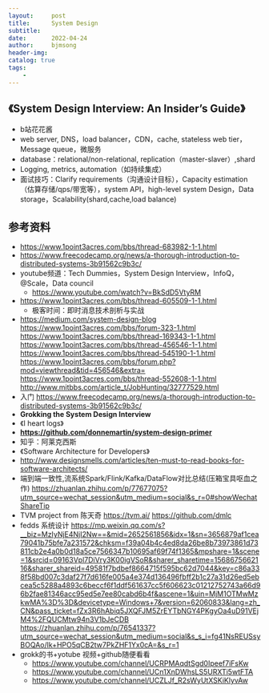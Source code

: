 ```yaml
---
layout:     post
title:      System Design
subtitle:   
date:       2022-04-24
author:     bjmsong
header-img: 
catalog: true
tags:
    - 
---
```

## 《System Design Interview: An Insider’s Guide》
- b站花花酱
- web server, DNS，load balancer，CDN，cache, stateless web tier，Message queue，微服务
- database：relational/non-relational, replication（master-slaver）,shard
- Logging, metrics, automation（如持续集成）
- 面试技巧：Clarify requirements（沟通设计目标），Capacity estimation（估算存储/qps/带宽等），system API，high-level system Design，Data storage，Scalability(shard,cache,load balance)

## 参考资料
- https://www.1point3acres.com/bbs/thread-683982-1-1.html
- https://www.freecodecamp.org/news/a-thorough-introduction-to-distributed-systems-3b91562c9b3c/
- youtube频道：Tech Dummies，System Design Interview，InfoQ，@Scale，Data council
    - https://www.youtube.com/watch?v=BkSdD5VtyRM
- https://www.1point3acres.com/bbs/thread-605509-1-1.html
    - 极客时间：即时消息技术剖析与实战  
- https://medium.com/system-design-blog
https://www.1point3acres.com/bbs/forum-323-1.html
https://www.1point3acres.com/bbs/thread-169343-1-1.html
https://www.1point3acres.com/bbs/thread-456546-1-1.html
https://www.1point3acres.com/bbs/thread-545190-1-1.html
https://www.1point3acres.com/bbs/forum.php?mod=viewthread&tid=456546&extra=
https://www.1point3acres.com/bbs/thread-552608-1-1.html
http://www.mitbbs.com/article_t/JobHunting/32777529.html
- 入门
https://www.freecodecamp.org/news/a-thorough-introduction-to-distributed-systems-3b91562c9b3c/
- **Grokking the System Design Interview**
- 《I heart logs》
- **https://github.com/donnemartin/system-design-primer**
- 知乎：阿莱克西斯
- 《Software Architecture for Developers》
- http://www.designsmells.com/articles/ten-must-to-read-books-for-software-architects/
- 端到端一致性,流系统Spark/Flink/Kafka/DataFlow对比总结(压箱宝具呕血之作)
https://zhuanlan.zhihu.com/p/77677075?utm_source=wechat_session&utm_medium=social&s_r=0#showWechatShareTip
- TVM project from 陈天奇
https://tvm.ai/
https://github.com/dmlc
- fedds 系统设计
https://mp.weixin.qq.com/s?__biz=MzIyNjE4NjI2Nw==&mid=2652561856&idx=1&sn=3656879af1cea79041b75bfe7a231572&chksm=f39a04b4c4ed8da26be8b73973861d73811cb2e4a0b0d18a5ce7566347b10695af69f74f1365&mpshare=1&scene=1&srcid=09163Vpl7DiVry3K00igVSoR&sharer_sharetime=1568675662116&sharer_shareid=49581f7bdbef8664715f595bc62d7044&key=c86a338f58bd007c3daf27f7d616fe005a4e374d136496fbff2b1c27a31d26ed5ebcea5c5288a4893c6beccf6f1ddf561637cc5f606623c01212752743a66d96b2fae81346acc95ed5e7ee80cabd6b4f&ascene=1&uin=MjM1OTMwMzkwMA%3D%3D&devicetype=Windows+7&version=62060833&lang=zh_CN&pass_ticket=fZx3R6hAbiq5JXQFJM5ZrEYTbNGY4PKgyOa4uD91VEjM4%2FQUCMtw94n3V1bJeCDB
https://zhuanlan.zhihu.com/p/76541337?utm_source=wechat_session&utm_medium=social&s_s_i=fg41NsREUSsyBOQAo/lk+HPO5qCB2tw7PkZHF1Yx0cA=&s_r=1
- grokk的书+yotube 视频+github随便看看
    - https://www.youtube.com/channel/UCRPMAqdtSgd0Ipeef7iFsKw   
    - https://www.youtube.com/channel/UCn1XnDWhsLS5URXTi5wtFTA
    - https://www.youtube.com/channel/UCZLJf_R2sWyUtXSKiKlyvAw 

